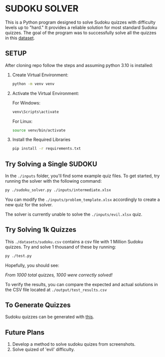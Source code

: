 # SUDOKU SOLVER

This is a Python program designed to solve Sudoku quizzes with difficulty levels up to "hard." It provides a reliable solution for most standard Sudoku quizzes. The goal of the program was to successfully solve all the quizzes in this [dataset](https://www.kaggle.com/datasets/bryanpark/sudoku?resource=download).

## SETUP

After cloning repo follow the steps and assuming python 3.10 is installed:

1. Create Virtual Environment:

    ``` bash
    python -m venv venv
    ```

2. Activate the Virtual Environment:

    For Windows:
  
    ``` bash
    venv\Scripts\activate
    ```

    For Linux:
  
    ``` bash
    source venv/bin/activate
    ```

3. Install the Required Libraries

    ``` bash
    pip install -r requirements.txt
    ```

## Try Solving a Single SUDOKU

In the `./inputs` folder, you'll find some example quiz files. To get started, try running the solver with the following command:

``` bash
py ./sudoku_solver.py ./inputs/intermediate.xlsx
```

You can modify the `./inputs/problem_template.xlsx` accordingly to create a new quiz for the solver.

The solver is currently unable to solve the `./inputs/evil.xlsx` quiz.

## Try Solving 1k Quizzes

This `./datasets/sudoku.csv` contains a csv file with 1 Million Sudoku quizzes. Try and solve 1 thousand of these by running:

``` bash
py ./test.py
```

Hopefully, you should see:

*From 1000 total quizzes, 1000 were correctly solved!*

To verify the results, you can compare the expected and actual solutions in the CSV file located at `./output/test_results.csv`

## To Generate Quizzes

Sudoku quizzes can be generated with [this](https://www.ocf.berkeley.edu/~arel/sudoku/main.html).

## Future Plans

1. Develop a method to solve sudoku quizes from screenshots.
2. Solve quized of 'evil' difficulty.
